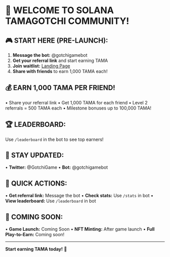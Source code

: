 # 📌 **WELCOME TO SOLANA TAMAGOTCHI COMMUNITY!**

## 🎮 **START HERE (PRE-LAUNCH):**
1. **Message the bot:** @gotchigamebot
2. **Get your referral link** and start earning TAMA
3. **Join waitlist:** [Landing Page](https://tr1h.github.io/solana-tamagotchi/)
4. **Share with friends** to earn 1,000 TAMA each!

## 💰 **EARN 1,000 TAMA PER FRIEND!**
• Share your referral link
• Get 1,000 TAMA for each friend
• Level 2 referrals = 500 TAMA each
• Milestone bonuses up to 100,000 TAMA!

## 🏆 **LEADERBOARD:**
Use `/leaderboard` in the bot to see top earners!

## 📢 **STAY UPDATED:**
• **Twitter:** @GotchiGame
• **Bot:** @gotchigamebot

## 🎯 **QUICK ACTIONS:**
• **Get referral link:** Message the bot
• **Check stats:** Use `/stats` in bot
• **View leaderboard:** Use `/leaderboard` in bot

## 🚀 **COMING SOON:**
• **Game Launch:** Coming Soon
• **NFT Minting:** After game launch
• **Full Play-to-Earn:** Coming soon!

---

**Start earning TAMA today!** 🚀
